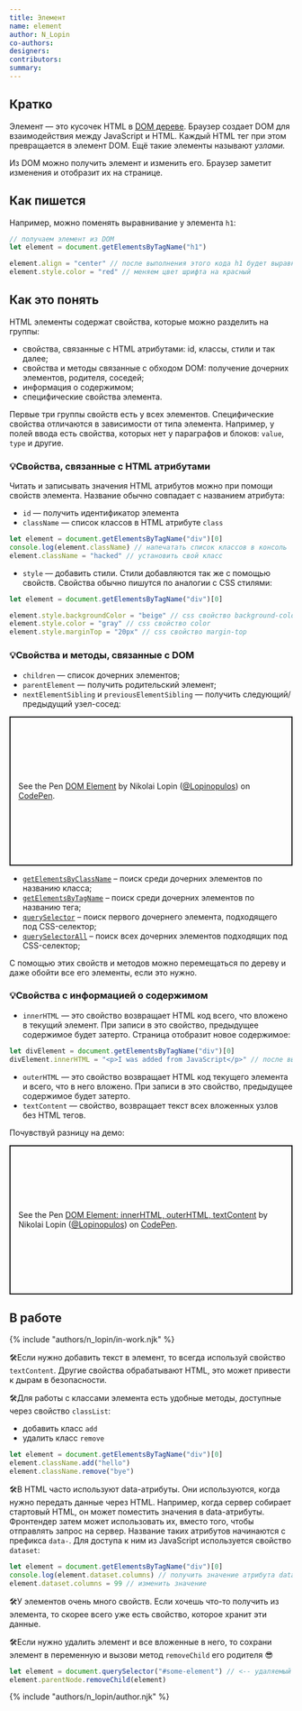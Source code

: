 ```yaml
---
title: Элемент
name: element
author: N_Lopin
co-authors:
designers:
contributors:
summary:
---
```


## Кратко

Элемент — это кусочек HTML в [DOM дереве](/posts/js/doka/dom/#из-чего-состоит-dom). Браузер создает DOM для взаимодействия между JavaScript и HTML. Каждый HTML тег при этом превращается в элемент DOM. Ещё такие элементы называют _узлами._

Из DOM можно получить элемент и изменить его. Браузер заметит изменения и отобразит их на странице.

## Как пишется

Например, можно поменять выравнивание у элемента `h1`:

```jsx
// получаем элемент из DOM
let element = document.getElementsByTagName("h1")

element.align = "center" // после выполнения этого кода h1 будет выравнивать текст по центру
element.style.color = "red" // меняем цвет шрифта на красный
```

## Как это понять

HTML элементы содержат свойства, которые можно разделить на группы:

- свойства, связанные с HTML атрибутами: id, классы, стили и так далее;
- свойства и методы связанные с обходом DOM: получение дочерних элементов, родителя, соседей;
- информация о содержимом;
- специфические свойства элемента.

Первые три группы свойств есть у всех элементов. Специфические свойства отличаются в зависимости от типа элемента. Например, у полей ввода есть свойства, которых нет у параграфов и блоков: `value`, `type` и другие.

### 💡Свойства, связанные с HTML атрибутами

Читать и записывать значения HTML атрибутов можно при помощи свойств элемента. Название обычно совпадает с названием атрибута:

- `id` — получить идентификатор элемента
- `className` — список классов в HTML атрибуте `class`

```jsx
let element = document.getElementsByTagName("div")[0]
console.log(element.className) // напечатать список классов в консоль
element.className = "hacked" // установить свой класс
```

- `style` — добавить стили. Стили добавляются так же с помощью свойств. Свойства обычно пишутся по аналогии с CSS стилями:

```jsx
let element = document.getElementsByTagName("div")[0]

element.style.backgroundColor = "beige" // css свойство background-color
element.style.color = "gray" // css свойство color
element.style.marginTop = "20px" // css свойство margin-top
```

### 💡Свойства и методы, связанные с DOM

- `children` — список дочерних элементов;
- `parentElement` — получить родительский элемент;
- `nextElementSibling` и `previousElementSibling` — получить следующий/предыдущий узел-сосед:

<p class="codepen" data-height="265" data-theme-id="light" data-default-tab="js,result" data-user="Lopinopulos" data-slug-hash="rEmwoo" style="height: 265px; box-sizing: border-box; display: flex; align-items: center; justify-content: center; border: 2px solid; margin: 1em 0; padding: 1em;" data-pen-title="DOM Element">
  <span>See the Pen <a href="https://codepen.io/Lopinopulos/pen/rEmwoo">
  DOM Element</a> by Nikolai Lopin (<a href="https://codepen.io/Lopinopulos">@Lopinopulos</a>)
  on <a href="https://codepen.io">CodePen</a>.</span>
</p>

- [`getElementsByClassName`](/posts/js/doka/getelementsbyclassname/) – поиск среди дочерних элементов по названию класса;
- [`getElementsByTagName`](/posts/js/doka/getelementsbytagname/) – поиск среди дочерних элементов по названию тега;
- [`querySelector`](/posts/js/doka/query-selector/) – поиск первого дочернего элемента, подходящего под CSS-селектор;
- [`querySelectorAll`](/posts/js/doka/query-selector-all/) – поиск всех дочерних элементов подходящих под CSS-селектор;

С помощью этих свойств и методов можно перемещаться по дереву и даже обойти все его элементы, если это нужно.

### 💡Свойства с информацией о содержимом

- `innerHTML` — это свойство возвращает HTML код всего, что вложено в текущий элемент. При записи в это свойство, предыдущее содержимое будет затерто. Страница отобразит новое содержимое:

```jsx
let divElement = document.getElementsByTagName("div")[0]
divElement.innerHTML = "<p>I was added from JavaScript</p>" // после выполнения этого кода, на странице отобразится параграф с указанным текстом
```

- `outerHTML` — это свойство возвращает HTML код текущего элемента и всего, что в него вложено. При записи в это свойство, предыдущее содержимое будет затерто.
- `textContent` — свойство, возвращает текст всех вложенных узлов без HTML тегов.

Почувствуй разницу на демо:

<p class="codepen" data-height="265" data-theme-id="light" data-default-tab="js,result" data-user="Lopinopulos" data-slug-hash="MMmvvd" style="height: 265px; box-sizing: border-box; display: flex; align-items: center; justify-content: center; border: 2px solid; margin: 1em 0; padding: 1em;" data-pen-title="DOM Element: innerHTML, outerHTML, textContent">
  <span>See the Pen <a href="https://codepen.io/Lopinopulos/pen/MMmvvd">
  DOM Element: innerHTML, outerHTML, textContent</a> by Nikolai Lopin (<a href="https://codepen.io/Lopinopulos">@Lopinopulos</a>)
  on <a href="https://codepen.io">CodePen</a>.</span>
</p>
<script async src="https://static.codepen.io/assets/embed/ei.js"></script>

## В работе

{% include "authors/n_lopin/in-work.njk" %}

🛠Если нужно добавить текст в элемент, то всегда используй свойство `textContent`. Другие свойства обрабатывают HTML, это может привести к дырам в безопасности.

🛠Для работы с классами элемента есть удобные методы, доступные через свойство `classList`:

- добавить класс `add`
- удалить класс `remove`

```jsx
let element = document.getElementsByTagName("div")[0]
element.className.add("hello")
element.className.remove("bye")
```

🛠В HTML часто используют data-атрибуты. Они используются, когда нужно передать данные через HTML. Например, когда сервер собирает стартовый HTML, он может поместить значения в data-атрибуты. Фронтендер затем может использовать их, вместо того, чтобы отправлять запрос на сервер. Название таких атрибутов начинаются с префикса `data-`. Для доступа к ним из JavaScript используется свойство `dataset`:

```jsx
let element = document.getElementsByTagName("div")[0]
console.log(element.dataset.columns) // получить значение атрибута data-columns тега div
element.dataset.columns = 99 // изменить значение
```

🛠У элементов очень много свойств. Если хочешь что-то получить из элемента, то скорее всего уже есть свойство, которое хранит эти данные.

🛠Если нужно удалить элемент и все вложенные в него, то сохрани элемент в переменную и вызови метод `removeChild` его родителя 😎

```jsx
let element = document.querySelector("#some-element") // <-- удаляемый элемент
element.parentNode.removeChild(element)
```

{% include "authors/n_lopin/author.njk" %}
